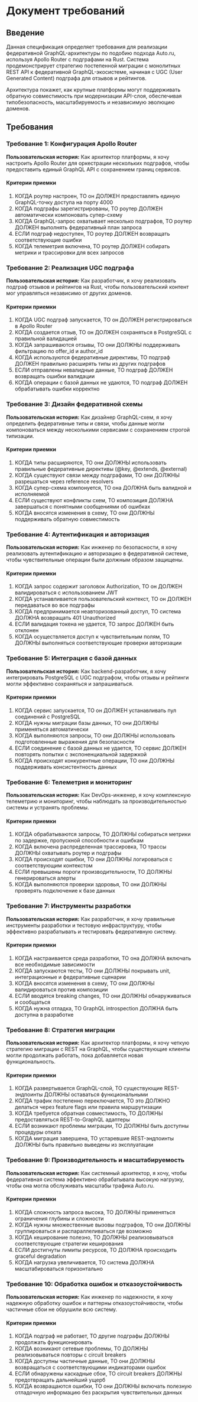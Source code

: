# Документ требований

## Введение

Данная спецификация определяет требования для реализации федеративной GraphQL-архитектуры по подобию подхода Auto.ru, используя Apollo Router с подграфами на Rust. Система продемонстрирует стратегию постепенной миграции с монолитных REST API к федеративной GraphQL-экосистеме, начиная с UGC (User Generated Content) подграфа для отзывов и рейтингов.

Архитектура покажет, как крупные платформы могут поддерживать обратную совместимость при модернизации API-слоя, обеспечивая типобезопасность, масштабируемость и независимую эволюцию доменов.

## Требования

### Требование 1: Конфигурация Apollo Router

**Пользовательская история:** Как архитектор платформы, я хочу настроить Apollo Router для оркестрации нескольких подграфов, чтобы предоставить единый GraphQL API с сохранением границ сервисов.

#### Критерии приемки

1. КОГДА роутер настроен, ТО он ДОЛЖЕН предоставлять единую GraphQL-точку доступа на порту 4000
2. КОГДА подграфы зарегистрированы, ТО роутер ДОЛЖЕН автоматически компоновать супер-схему
3. КОГДА GraphQL-запрос охватывает несколько подграфов, ТО роутер ДОЛЖЕН выполнять федеративный план запроса
4. ЕСЛИ подграф недоступен, ТО роутер ДОЛЖЕН возвращать соответствующие ошибки
5. КОГДА телеметрия включена, ТО роутер ДОЛЖЕН собирать метрики и трассировки для всех запросов

### Требование 2: Реализация UGC подграфа

**Пользовательская история:** Как разработчик, я хочу реализовать подграф отзывов и рейтингов на Rust, чтобы пользовательский контент мог управляться независимо от других доменов.

#### Критерии приемки

1. КОГДА UGC подграф запускается, ТО он ДОЛЖЕН регистрироваться в Apollo Router
2. КОГДА создается отзыв, ТО он ДОЛЖЕН сохраняться в PostgreSQL с правильной валидацией
3. КОГДА запрашиваются отзывы, ТО они ДОЛЖНЫ поддерживать фильтрацию по offer_id и author_id
4. КОГДА используются федеративные директивы, ТО подграф ДОЛЖЕН правильно расширять типы из других подграфов
5. ЕСЛИ отправлены невалидные данные, ТО подграф ДОЛЖЕН возвращать ошибки валидации
6. КОГДА операции с базой данных не удаются, ТО подграф ДОЛЖЕН обрабатывать ошибки корректно

### Требование 3: Дизайн федеративной схемы

**Пользовательская история:** Как дизайнер GraphQL-схем, я хочу определить федеративные типы и связи, чтобы данные могли компоноваться между несколькими сервисами с сохранением строгой типизации.

#### Критерии приемки

1. КОГДА типы расширяются, ТО они ДОЛЖНЫ использовать правильные федеративные директивы (@key, @extends, @external)
2. КОГДА существуют связи между подграфами, ТО они ДОЛЖНЫ разрешаться через reference resolvers
3. КОГДА супер-схема компонуется, ТО она ДОЛЖНА быть валидной и исполняемой
4. ЕСЛИ существуют конфликты схем, ТО композиция ДОЛЖНА завершаться с понятными сообщениями об ошибках
5. КОГДА вносятся изменения в схему, ТО они ДОЛЖНЫ поддерживать обратную совместимость

### Требование 4: Аутентификация и авторизация

**Пользовательская история:** Как инженер по безопасности, я хочу реализовать аутентификацию и авторизацию в федеративной системе, чтобы чувствительные операции были должным образом защищены.

#### Критерии приемки

1. КОГДА запрос содержит заголовок Authorization, ТО он ДОЛЖЕН валидироваться с использованием JWT
2. КОГДА устанавливается пользовательский контекст, ТО он ДОЛЖЕН передаваться во все подграфы
3. КОГДА предпринимается неавторизованный доступ, ТО система ДОЛЖНА возвращать 401 Unauthorized
4. ЕСЛИ валидация токена не удается, ТО запрос ДОЛЖЕН быть отклонен
5. КОГДА осуществляется доступ к чувствительным полям, ТО ДОЛЖНЫ выполняться соответствующие проверки авторизации

### Требование 5: Интеграция с базой данных

**Пользовательская история:** Как backend-разработчик, я хочу интегрировать PostgreSQL с UGC подграфом, чтобы отзывы и рейтинги могли эффективно сохраняться и запрашиваться.

#### Критерии приемки

1. КОГДА сервис запускается, ТО он ДОЛЖЕН устанавливать пул соединений с PostgreSQL
2. КОГДА нужны миграции базы данных, ТО они ДОЛЖНЫ применяться автоматически
3. КОГДА выполняются запросы, ТО они ДОЛЖНЫ использовать подготовленные выражения для безопасности
4. ЕСЛИ соединение с базой данных не удается, ТО сервис ДОЛЖЕН повторять попытки с экспоненциальной задержкой
5. КОГДА происходят конкурентные операции, ТО они ДОЛЖНЫ поддерживать консистентность данных

### Требование 6: Телеметрия и мониторинг

**Пользовательская история:** Как DevOps-инженер, я хочу комплексную телеметрию и мониторинг, чтобы наблюдать за производительностью системы и устранять проблемы.

#### Критерии приемки

1. КОГДА обрабатываются запросы, ТО ДОЛЖНЫ собираться метрики по задержке, пропускной способности и ошибкам
2. КОГДА включена распределенная трассировка, ТО трассы ДОЛЖНЫ охватывать роутер и подграфы
3. КОГДА происходят ошибки, ТО они ДОЛЖНЫ логироваться с соответствующим контекстом
4. ЕСЛИ превышены пороги производительности, ТО ДОЛЖНЫ генерироваться алерты
5. КОГДА выполняются проверки здоровья, ТО они ДОЛЖНЫ проверять подключение к базе данных

### Требование 7: Инструменты разработки

**Пользовательская история:** Как разработчик, я хочу правильные инструменты разработки и тестовую инфраструктуру, чтобы эффективно разрабатывать и тестировать федеративную систему.

#### Критерии приемки

1. КОГДА настраивается среда разработки, ТО она ДОЛЖНА включать все необходимые зависимости
2. КОГДА запускаются тесты, ТО они ДОЛЖНЫ покрывать unit, интеграционные и федеративные сценарии
3. КОГДА вносятся изменения в схему, ТО они ДОЛЖНЫ валидироваться против композиции
4. ЕСЛИ вводятся breaking changes, ТО они ДОЛЖНЫ обнаруживаться и сообщаться
5. КОГДА нужна отладка, ТО GraphQL introspection ДОЛЖНА быть доступна в разработке

### Требование 8: Стратегия миграции

**Пользовательская история:** Как архитектор платформы, я хочу четкую стратегию миграции с REST на GraphQL, чтобы существующие клиенты могли продолжать работать, пока добавляется новая функциональность.

#### Критерии приемки

1. КОГДА развертывается GraphQL-слой, ТО существующие REST-эндпоинты ДОЛЖНЫ оставаться функциональными
2. КОГДА трафик постепенно переключается, ТО это ДОЛЖНО делаться через feature flags или правила маршрутизации
3. КОГДА требуется обратная совместимость, ТО ДОЛЖНЫ предоставляться REST-to-GraphQL адаптеры
4. ЕСЛИ возникают проблемы миграции, ТО ДОЛЖНЫ быть доступны процедуры отката
5. КОГДА миграция завершена, ТО устаревшие REST-эндпоинты ДОЛЖНЫ быть правильно выведены из эксплуатации

### Требование 9: Производительность и масштабируемость

**Пользовательская история:** Как системный архитектор, я хочу, чтобы федеративная система эффективно обрабатывала высокую нагрузку, чтобы она могла обслуживать масштабы трафика Auto.ru.

#### Критерии приемки

1. КОГДА сложность запроса высока, ТО ДОЛЖНЫ применяться ограничения глубины и сложности
2. КОГДА нужны множественные вызовы подграфов, ТО они ДОЛЖНЫ группироваться и распараллеливаться где возможно
3. КОГДА кеширование полезно, ТО ДОЛЖНЫ реализовываться соответствующие стратегии кеширования
4. ЕСЛИ достигнуты лимиты ресурсов, ТО ДОЛЖНА происходить graceful degradation
5. КОГДА нагрузка увеличивается, ТО система ДОЛЖНА масштабироваться горизонтально

### Требование 10: Обработка ошибок и отказоустойчивость

**Пользовательская история:** Как инженер по надежности, я хочу надежную обработку ошибок и паттерны отказоустойчивости, чтобы частичные сбои не обрушили всю систему.

#### Критерии приемки

1. КОГДА подграф не работает, ТО другие подграфы ДОЛЖНЫ продолжать функционировать
2. КОГДА возникают сетевые проблемы, ТО ДОЛЖНЫ реализовываться повторы с circuit breakers
3. КОГДА доступны частичные данные, ТО они ДОЛЖНЫ возвращаться с соответствующими индикаторами ошибок
4. ЕСЛИ обнаружены каскадные сбои, ТО circuit breakers ДОЛЖНЫ предотвращать дальнейший ущерб
5. КОГДА возвращаются ошибки, ТО они ДОЛЖНЫ включать полезную отладочную информацию без раскрытия чувствительных данных
